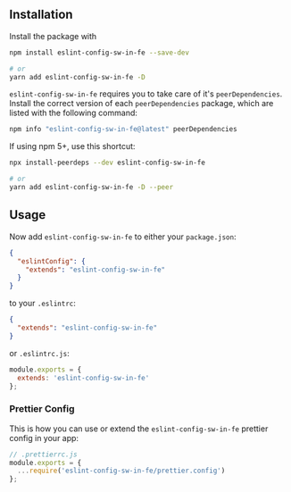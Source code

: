 ## Installation

Install the package with

```sh
npm install eslint-config-sw-in-fe --save-dev

# or
yarn add eslint-config-sw-in-fe -D
```

`eslint-config-sw-in-fe` requires you to take care of it's `peerDependencies`.
Install the correct version of each `peerDependencies` package, which are listed
with the following command:

```sh
npm info "eslint-config-sw-in-fe@latest" peerDependencies
```

If using npm 5+, use this shortcut:

```sh
npx install-peerdeps --dev eslint-config-sw-in-fe

# or
yarn add eslint-config-sw-in-fe -D --peer
```

## Usage

Now add `eslint-config-sw-in-fe` to either your `package.json`:

```json
{
  "eslintConfig": {
    "extends": "eslint-config-sw-in-fe"
  }
}
```

to your `.eslintrc`:

```json
{
  "extends": "eslint-config-sw-in-fe"
}
```

or `.eslintrc.js`:

```js
module.exports = {
  extends: 'eslint-config-sw-in-fe'
};
```

### Prettier Config

This is how you can use or extend the `eslint-config-sw-in-fe` prettier config in your
app:

```js
// .prettierrc.js
module.exports = {
  ...require('eslint-config-sw-in-fe/prettier.config')
};
```
